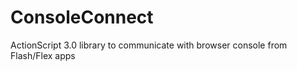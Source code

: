 ConsoleConnect
==============

ActionScript 3.0 library to communicate with browser console from Flash/Flex apps